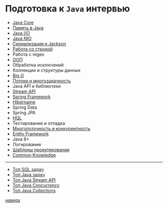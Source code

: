 # Подготовка к `Java` интервью

* [Java Core](docs/java_core_prep.md)
* [Память в Java](docs/java_memory_prep.md)
* [Java I/O](docs/java_io_prep.md)
* [Java NIO](docs/java_nio_prep.md)
* [Сериализация и Jackson](docs/java_serialize_prep.md)
* [Работа со строкой](docs/java_string.md)
* Работа с regex
* [ООП](docs/java_oop_prep.md)
* Обработка исключений
* Коллекции и структуры данных
* [Big O](docs/java_big_o_prep.md)
* [Потоки и многозадачность](docs/java_concurrency_prep.md)
* Java API и библиотеки
* [Stream API](docs/java_streamapi_prep.md)
* [Spring Framework](docs/java_spring_framework_prep.md)
* [Hibername](docs/java_hibernate_prep.md)
* Spring Data
* Spring JPA
* [HQL](docs/java_db_hql_prep.md)
* Тестирование и отладка
* [Многопоточность и конкурентность](docs/java_concurrency_prep.md)
* [Entity Framework](docs/java_entity_framework_prep.md)
* Java 8+
* Логирование
* [Шаблоны проектирования](../design-patterns/design-patterns-main.md)
* [Common Knowledge](../common_knowledge/common_main.md)

____
* [Топ SQL задач](docs/top_sql_problems.md)
* [Топ Java задач](docs/top_java_problems.md)
* [Топ Java Stream API](docs/top_java_streamapi.md)
* [Топ Java Concurrency](docs/top_java_concurrency.md)
* [Топ Java Collections](docs/top_java_collections.md)



[наверх](#подготовка-к-java-интервью)
